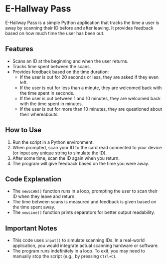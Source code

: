 # E-Hallway Pass

E-Hallway Pass is a simple Python application that tracks the time a user is away by scanning their ID before and after leaving. It provides feedback based on how much time the user has been out.

## Features
- Scans an ID at the beginning and when the user returns.
- Tracks time spent between the scans.
- Provides feedback based on the time duration:
  - If the user is out for 20 seconds or less, they are asked if they even left.
  - If the user is out for less than a minute, they are welcomed back with the time spent in seconds.
  - If the user is out between 1 and 10 minutes, they are welcomed back with the time spent in minutes.
  - If the user is out for more than 10 minutes, they are questioned about their whereabouts.

## How to Use
1. Run the script in a Python environment.
2. When prompted, scan your ID to the card read connected to your device (or input any unique string to simulate the ID).
3. After some time, scan the ID again when you return.
4. The program will give feedback based on the time you were away.

## Code Explanation
- The `newSCAN()` function runs in a loop, prompting the user to scan their ID when they leave and return.
- The time between scans is measured and feedback is given based on the time spent away.
- The `newLine()` function prints separators for better output readability.

## Important Notes
- This code uses `input()` to simulate scanning IDs. In a real-world application, you would integrate actual scanning hardware or software.
- The program runs indefinitely in a loop. To exit, you may need to manually stop the script (e.g., by pressing `Ctrl+C`).
